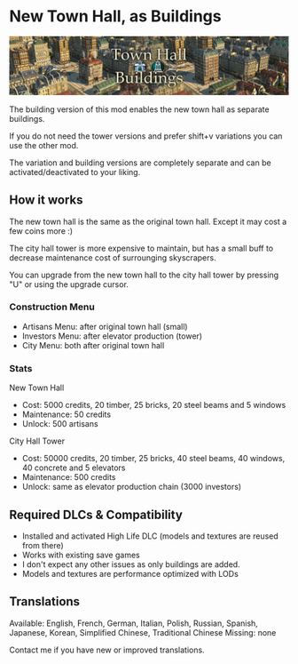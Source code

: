 # New Town Hall, as Buildings

![](./banner.png)

The building version of this mod enables the new town hall as separate buildings.

If you do not need the tower versions and prefer shift+v variations you can use the other mod.

The variation and building versions are completely separate and can be activated/deactivated to your liking.

## How it works

The new town hall is the same as the original town hall. Except it may cost a few coins more :)

The city hall tower is more expensive to maintain, but has a small buff to decrease maintenance cost of surrounging skyscrapers.

You can upgrade from the new town hall to the city hall tower by pressing "U" or using the upgrade cursor.

### Construction Menu

- Artisans Menu: after original town hall (small)
- Investors Menu: after elevator production (tower)
- City Menu: both after original town hall

### Stats

New Town Hall

- Cost: 5000 credits, 20 timber, 25 bricks, 20 steel beams and 5 windows
- Maintenance: 50 credits
- Unlock: 500 artisans

City Hall Tower

- Cost: 50000 credits, 20 timber, 25 bricks, 40 steel beams, 40 windows, 40 concrete and 5 elevators
- Maintenance: 500 credits
- Unlock: same as elevator production chain (3000 investors)


## Required DLCs & Compatibility

- Installed and activated High Life DLC (models and textures are reused from there)
- Works with existing save games
- I don't expect any other issues as only buildings are added.
- Models and textures are performance optimized with LODs

## Translations

Available: English, French, German, Italian, Polish, Russian, Spanish, Japanese, Korean, Simplified Chinese, Traditional Chinese
Missing: none

Contact me if you have new or improved translations.

